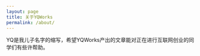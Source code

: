 ```yaml
---
layout: page
title: 关于YQWorks 
permalink: /about/
---
```


YQ是我儿子名字的缩写，希望YQWorks产出的文章能对正在进行互联网创业的同学们有些许帮助。
